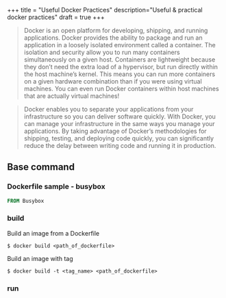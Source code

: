 +++
title = "Useful Docker Practices"
description="Useful & practical docker practices"
draft = true
+++

> Docker is an open platform for developing, shipping, and running applications. Docker provides the ability to package and run an application in a loosely isolated environment called a container. The isolation and security allow you to run many containers simultaneously on a given host. Containers are lightweight because they don’t need the extra load of a hypervisor, but run directly within the host machine’s kernel. This means you can run more containers on a given hardware combination than if you were using virtual machines. You can even run Docker containers within host machines that are actually virtual machines!

> Docker enables you to separate your applications from your infrastructure so you can deliver software quickly. With Docker, you can manage your infrastructure in the same ways you manage your applications. By taking advantage of Docker’s methodologies for shipping, testing, and deploying code quickly, you can significantly reduce the delay between writing code and running it in production.


## Base command

### Dockerfile sample - busybox

```dockerfile
FROM Busybox


```

### build

Build an image from a Dockerfile

    $ docker build <path_of_dockerfile>

Build an image with tag

    $ docker build -t <tag_name> <path_of_dockerfile>

### run


    